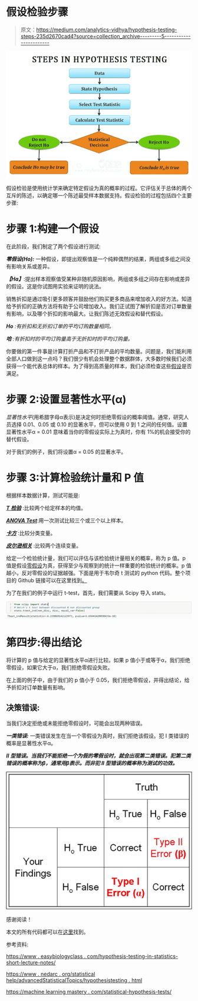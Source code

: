 # 假设检验步骤

> 原文：<https://medium.com/analytics-vidhya/hypothesis-testing-steps-235d2670cad4?source=collection_archive---------5----------------------->

![](img/706b94e7ccf04bb762ee3198ae18e4eb.png)

假设检验是使用统计学来确定特定假设为真的概率的过程。它评估关于总体的两个互斥的陈述，以确定哪一个陈述最受样本数据支持。假设检验的过程包括四个主要步骤:

# **步骤 1:构建一个假设**

在此阶段，我们制定了两个假设进行测试:

***零假设(Ho):*** 一种假设，即提出观察值是一个纯粹偶然的结果，两组或多组之间没有影响关系或差异。

***【Ha】***:提出样本观察值受某种非随机原因影响，两组或多组之间存在影响或差异的假设。这是你试图用实验来证明的说法。

销售折扣是通过吸引更多顾客并鼓励他们购买更多商品来增加收入的好方法。知道给予折扣的正确方法将有助于公司增加收入。我们正试图了解折扣是否对订单数量有影响，以及哪个折扣的影响最大。让我们陈述无效假设和替代假设。

***Ho*** *:有折扣和无折扣订单的平均订购数量相同。*

***哈*** *:有折扣时的平均订购量高于无折扣时的平均订购量。*

你要做的第一件事是计算打折产品和不打折产品的平均数量。问题是，我们能利用全部人口做到这一点吗？我们很少有机会处理整个数据群体，大多数时候我们必须获得一个能代表总体的样本。为了得到高质量的样本，我们必须检查这些[假设](https://www.investopedia.com/ask/answers/073115/what-assumptions-are-made-when-conducting-ttest.asp)是否满足。

# 步骤 2:设置显著性水平(α)

*显著性水平*(用希腊字母α表示)是决定何时拒绝零假设的概率阈值。通常，研究人员选择 0.01、0.05 或 0.10 的显著水平，但可以使用 0 到 1 之间的任何值。设置显著性水平α = 0.01 意味着当你的零假设实际上为真时，你有 1%的机会接受你的替代假设。

对于我们的例子，我们将设置α = 0.05 的显著水平。

# 步骤 3:计算检验统计量和 P 值

根据样本数据计算，测试可能是:

[***T 检验***](https://towardsdatascience.com/inferential-statistics-series-t-test-using-numpy-2718f8f9bf2f) :比较两个给定样本的均值。

[***ANOVA Test***](https://www.spss-tutorials.com/anova-what-is-it/):用一次测试比较三个或三个以上样本。

[***卡方***](https://www.spss-tutorials.com/chi-square-independence-test/) :比较分类变量。

[***皮尔逊相关***](https://www.spss-tutorials.com/pearson-correlation-coefficient/) :比较两个连续变量。

给定一个检验统计量，我们可以评估与该检验统计量相关的概率，称为 p 值。p 值是假设[零假设](http://mathworld.wolfram.com/NullHypothesis.html)为真，获得至少与观察到的统计一样重要的检验统计的概率。p 值越小，反对零假设的证据越强。下面是用于韦尔奇 t 测试的 python 代码。整个项目的 Github 链接可以在这里找到[。](https://github.com/omegamarkos/Northwind-hypothesis-testing-/blob/master/Northwind.ipynb)

为了在我们的例子中运行 t-test，首先，我们需要从 Scipy 导入 stats。

![](img/e148a5bde4b9748b21610fd1989cefd5.png)

# 第四步:得出结论

将计算的 p 值与给定的显著性水平α进行比较。如果 p 值小于或等于α，我们拒绝零假设，如果它大于α，我们拒绝零假设失败。

在上面的例子中，由于我们的 p 值小于 0.05，我们拒绝零假设，并得出结论，给予折扣对订单数量有影响。

## 决策错误:

当我们决定拒绝或未能拒绝零假设时，可能会出现两种错误。

***一类错误:*** 一类错误发生在当一个零假设为真时，我们拒绝该假设。犯 I 类错误的概率是显著性水平α。

***II 型错误。当我们不能拒绝一个为假的零假设时，就会出现第二类错误。犯第二类错误的概率称为β，通常用β表示。*而非*犯 II 型错误的概率称为测试的功效。***

![](img/20df700c988be301ab8cf094d71ecc51.png)

感谢阅读！

本文的所有代码都可以在[这里](https://github.com/omegamarkos/Northwind-hypothesis-testing-/blob/master/Northwind.ipynb)找到。

参考资料:

[https://www . easybiologyclass . com/hypothesis-testing-in-statistics-short-lecture-notes/](https://www.easybiologyclass.com/hypothesis-testing-in-statistics-short-lecture-notes/)

[https://www . nedarc . org/statistical help/advancedStatisticalTopics/hypothesistesting . html](https://www.nedarc.org/statisticalHelp/advancedStatisticalTopics/hypothesisTesting.html)

[https://machine learning mastery . com/statistical-hypothesis-tests/](https://machinelearningmastery.com/statistical-hypothesis-tests/)